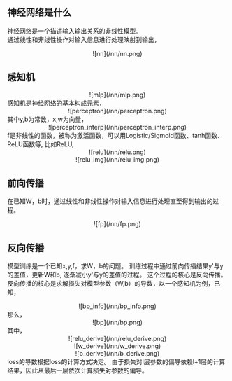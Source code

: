 ## 神经网络是什么  
神经网络是一个描述输入输出关系的非线性模型。  
通过线性和非线性操作对输入信息进行处理映射到输出，
<center> 
![nn](/nn/nn.png)  
</center> 

## 感知机  
<center> 
![mlp](/nn/mlp.png)  
</center> 
感知机是神经网络的基本构成元素，
<center> 
![perceptron](/nn/perceptron.png)  
</center> 
其中y,b为常数，x,w为向量，
<center> 
![perceptron_interp](/nn/perceptron_interp.png)  
</center> 
f是非线性的函数，被称为激活函数，可以用Logistic/Sigmoid函数、tanh函数、ReLU函数等,  比如ReLU,  
<center> 
![relu](/nn/relu.png)  
</center>
<center> 
![relu_img](/nn/relu_img.png)  
</center>  

## 前向传播  
在已知W，b时，通过线性和非线性操作对输入信息进行处理直至得到输出的过程。  
<center> 
![fp](/nn/fp.png)  
</center>  

## 反向传播  
模型训练是一个已知x,y,f，求W，b的问题。
训练过程中通过前向传播结果y'与y的差值，更新W和b, 逐渐减小y'与y的差值的过程。
这个过程的核心是反向传播。   
反向传播的核心是求解损失对模型参数（W,b）的导数，以一个感知机为例，已知，
<center> 
![bp_info](/nn/bp_info.png)  
</center>
那么，
<center> 
![bp](/nn/bp.png)  
</center>
其中，
<center> 
![relu_derive](/nn/relu_derive.png)  
</center>
<center> 
![w_derive](/nn/w_derive.png)  
</center>
<center> 
![b_derive](/nn/b_derive.png)  
</center>
loss的导数根据loss的计算方式决定。  
由于损失对l层参数的偏导依赖l+1层的计算结果，因此从最后一层依次计算损失对参数的偏导。